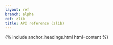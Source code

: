 ```yaml
---
layout: ref
branch: alpha
ref: zlib
title: API reference (zlib)
---
```

{% include anchor_headings.html html=content %}